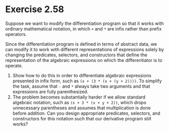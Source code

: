 # Exercise 2.58

Suppose we want to modify the differentiation program so that it works with
ordinary mathematical notation, in which `+` and `*` are infix rather than
prefix operators.

Since the differentiation program is defined in terms of abstract data, we can
modify it to work with different representations of expressions solely by
changing the predicates, selectors, and constructors that define the
representation of the algebraic expressions on which the differentiator is to
operate.

1. Show how to do this in order to differentiate algebraic expressions presented
   in infix form, such as `(x + (3 * (x + (y + 2))))`. To simplify the task,
   assume that `-` and `*` always take two arguments and that expressions are
   fully parenthesized.
2. The problem becomes substantially harder if we allow standard algebraic
   notation, such as `(x + 3 * (x + y + 2))`, which drops unnecessary
   parentheses and assumes that multiplication is done before addition. Can you
   design appropriate predicates, selectors, and constructors for this notation
   such that our derivative program still works?
